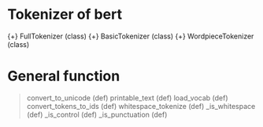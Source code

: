 # Tokenizer of bert
{+} FullTokenizer (class)
{+} BasicTokenizer (class)
{+} WordpieceTokenizer (class)

# General function
> convert_to_unicode (def)
> printable_text (def)
> load_vocab (def)
> convert_tokens_to_ids (def)
> whitespace_tokenize (def)
> _is_whitespace (def)
> _is_control (def)
> _is_punctuation (def)
